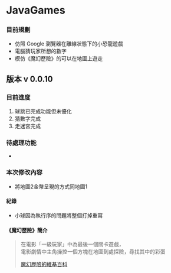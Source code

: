 # JavaGames 
### 目前規劃

* 仿照 Google 瀏覽器在離線狀態下的小恐龍遊戲
* 電腦猜玩家所想的數字
* 模仿《魔幻歷險》的可以在地圖上遊走

## 版本 v 0.0.10
### 目前進度
1. 球跳已完成功能但未優化
2. 猜數字完成
3. 走迷宮完成

### 待處理功能
* 

### 本次修改內容
* 將地圖2金幣呈現的方式同地圖1

#### 紀錄
* 小球因為執行序的問題將整個打掉重寫


#### 《魔幻歷險》簡介
> 在電影「一級玩家」中為最後一個關卡遊戲，<br>
> 電影劇情中主角操控一個方塊在地圖到處探險，尋找其中的彩蛋<br>
> 
> [魔幻歷險的維基百科](https://zh.wikipedia.org/zh-tw/%E9%AD%94%E5%B9%BB%E6%AD%B7%E9%9A%AA)